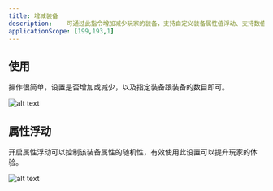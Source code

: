 ```yaml
---
title: 增减装备
description: 	可通过此指令增加减少玩家的装备，支持自定义装备属性值浮动、支持数值变量
applicationScope: [199,193,1]
---
```


## 使用

操作很简单，设置是否增加或减少，以及指定装备跟装备的数目即可。

![alt text](https://cdn.gcw.wiki/gcw/image/zh_hans/commands/player/changeequipment/image.png)

## 属性浮动

开启属性浮动可以控制该装备属性的随机性，有效使用此设置可以提升玩家的体验。

![alt text](https://cdn.gcw.wiki/gcw/image/zh_hans/commands/player/changeequipment/image-1.png)

